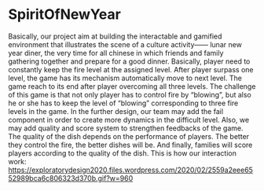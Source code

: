 # SpiritOfNewYear
Basically, our project aim at building the interactable and gamified environment that illustrates the scene of a culture activity—— lunar new year diner, the very time for all chinese in which friends and family gathering together and prepare for a good dinner.
Basically, player need to constantly keep the fire level at the assigned level. After player surpass one level, the game has its mechanism automatically move to next level. The game reach to its end after player overcoming all three levels.
The challenge of this game is that not only player has to control fire by “blowing”, but also he or she has to keep the level of “blowing” corresponding to three fire levels in the game. 
In the further design, our team may add the fail component in order to create more dynamics in the difficult level. Also, we may add quality and score system to strengthen feedbacks of the game. The quality of the dish depends on the performance of players. The better they control the fire, the better dishes will be. And finally, families will score players according to  the quality of the dish.
This is how our interaction work:
https://exploratorydesign2020.files.wordpress.com/2020/02/2559a2eee6552989bca6c806323d370b.gif?w=960
